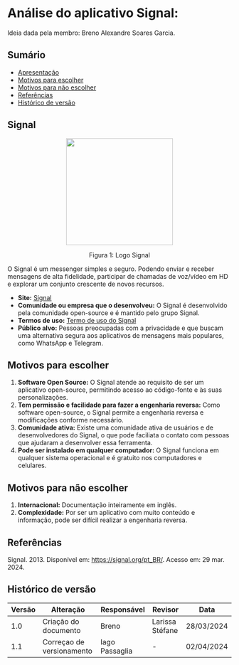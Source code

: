 # Análise do aplicativo Signal:

Ideia dada pela membro: Breno Alexandre Soares Garcia.

## Sumário
* [Apresentação](#Signal)
* [Motivos para escolher](#Motivos-para-escolher)
* [Motivos para não escolher](#Motivos-para-não-escolher)
* [Referências](#Referências)
* [Histórico de versão](#Histórico-de-versão)

## Signal

<div align="center">
    <img src="https://avatars.githubusercontent.com/u/702459?s=200&v=4" style="width:25vw"/>
    <p> Figura 1: Logo Signal</p> 
</div>

O Signal é um messenger simples e seguro. Podendo enviar e receber mensagens de alta fidelidade, participar de chamadas de voz/vídeo em HD e explorar um conjunto crescente de 
novos recursos.
  - **Site:** [Signal](https://signal.org/pt_BR/)
  - **Comunidade ou empresa que o desenvolveu:** O Signal é desenvolvido pela comunidade open-source e é mantido pelo grupo Signal.
  - **Termos de uso:** [Termo de uso do Signal](https://signal.org/legal/)
  - **Público alvo:**  Pessoas preocupadas com a privacidade e que buscam uma alternativa segura aos aplicativos de mensagens mais populares, como WhatsApp e Telegram.

## Motivos para escolher

  1. **Software Open Source:** O Signal atende ao requisito de ser um aplicativo open-source, permitindo acesso ao código-fonte e às suas personalizações.
  3. **Tem permissão e facilidade para fazer a engenharia reversa:**  Como software open-source, o Signal permite a engenharia reversa e modificações conforme necessário.
  4. **Comunidade ativa:** Existe uma comunidade ativa de usuários e de desenvolvedores do Signal, o que pode faciliata o contato com pessoas que ajudaram a desenvolver essa ferramenta.
  5. **Pode ser instalado em qualquer computador:** O Signal funciona em qualquer sistema operacional e é gratuito nos computadores e celulares.


## Motivos para não escolher

  1. **Internacional:** Documentação inteiramente em inglês.
  2. **Complexidade:** Por ser um aplicativo com muito conteúdo e informação, pode ser difícil realizar a engenharia reversa.

## Referências

Signal. 2013. Disponível em: https://signal.org/pt_BR/. Acesso em: 29 mar. 2024.

## Histórico de versão

| Versão | Alteração              | Responsável | Revisor | Data       |
| -      | -                      | -           | -       | -          |
| 1.0    | Criação do documento   | Breno       | Larissa Stéfane       | 28/03/2024 |
| 1.1    | Correçao de versionamento | Iago Passaglia | - | 02/04/2024 |

